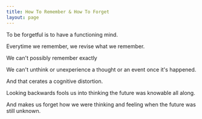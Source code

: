 ```yaml
---
title: How To Remember & How To Forget
layout: page
---
```


To be forgetful is to have a functioning mind.

Everytime we remember, we revise what we remember.

We can\'t possibly remember exactly

We can\'t unthink or unexperience a thought or an event once it\'s
happened.

And that cerates a cognitive distortion.

Looking backwards fools us into thinking the future was knowable all
along.

And makes us forget how we were thinking and feeling when the future was
still unknown.
